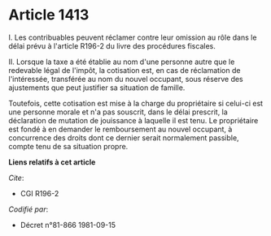 # Article 1413

I. Les contribuables peuvent réclamer contre leur omission au rôle dans le délai prévu à l'article R196-2 du livre des
procédures fiscales.

II. Lorsque la taxe a été établie au nom d'une personne autre que le redevable légal de l'impôt, la cotisation est, en cas de
réclamation de l'intéressée, transférée au nom du nouvel occupant, sous réserve des ajustements que peut justifier sa
situation de famille.

Toutefois, cette cotisation est mise à la charge du propriétaire si celui-ci est une personne morale et n'a pas souscrit,
dans le délai prescrit, la déclaration de mutation de jouissance à laquelle il est tenu. Le propriétaire est fondé à en
demander le remboursement au nouvel occupant, à concurrence des droits dont ce dernier serait normalement passible, compte
tenu de sa situation propre.

**Liens relatifs à cet article**

_Cite_:

  - CGI R196-2

_Codifié par_:

  - Décret n°81-866 1981-09-15
